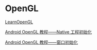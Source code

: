 # OpenGL

[LearnOpenGL](https://learnopengl-cn.github.io/)

[Android OpenGL 教程——Native 工程初始化](https://blog.csdn.net/tianzhaoai/article/details/131851317)

[Android OpenGL 教程——窗口初始化](https://blog.csdn.net/tianzhaoai/article/details/131852017)